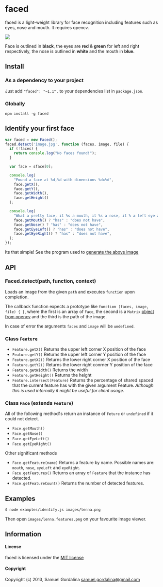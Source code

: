 # faced

faced is a light-weight library for face recognition including features such as eyes, nose and mouth. It requires opencv.

![](https://raw.github.com/gordalina/faced/master/images/lenna.features.png)

Face is outlined in **black**, the eyes are **red** & **green** for left and right respectively, the nose is outlined in **white** and the mouth in **blue**.

## Install

### As a dependency to your project
Just add `"faced": "~1.1",` to your dependencies list in `package.json`.

### Globally
`npm install -g faced`

## Identify your first face

```javascript
var faced = new Faced();
faced.detect('image.jpg', function (faces, image, file) {
  if (!faces) {
    return console.log("No faces found!");
  }

  var face = sface[0];

  console.log(
    "Found a face at %d,%d with dimensions %dx%d",
    face.getX(),
    face.getY(),
    face.getWidth(),
    face.getHeight()
  );

  console.log(
    "What a pretty face, it %s a mouth, it %s a nose, it % a left eye and it %s a right eye!",
    face.getMouth() ? "has" : "does not have",
    face.getNose() ? "has" : "does not have",
    face.getEyeLeft() ? "has" : "does not have",
    face.getEyeRight() ? "has" : "does not have",
  );
});
```

Its that simple! See the program used to [generate the above image](https://github.com/gordalina/faced/blob/master/examples/identify.js)

## API

### Faced.detect(path, function, context)

Loads an image from the given `path` and executes `function` upon completion.

The callback function expects a prototype like `function (faces, image, file) { }`, where the first is an array of `Face`, the second is a `Matrix` [object from opencv](https://npmjs.org/package/opencv#readme) and the third is the path of the image.

In case of error the arguments `faces` and `image` will be `undefined`.

### Class `Feature`
 - `Feature.getX()` Returns the upper left corner X position of the face
 - `Feature.getY()` Returns the upper left corner Y position of the face
 - `Feature.getX2()` Returns the lower right corner X position of the face
 - `Feature.getY2()` Returns the lower right conrner Y position of the face
 - `Feature.getWidth()` Returns the width
 - `Feature.getHeight()` Returns the height
 - `Feature.intersect(Feature)` Returns the percentage of shared spaced that the current feature has with the given argument Feature. *Although this is used internally it might be useful for client usage.*

### Class `Face` (extends `Feature`)

All of the following method1s return an instance of `Feture` or `undefined` if it could not detect.

 - `Face.getMouth()`
 - `Face.getNose()`
 - `Face.getEyeLeft()`
 - `Face.getEyeRight()`

Other significant methods

 - `Face.getFeature(name)` Returns a feature by name. Possible names are: `mouth`, `nose`, `eyeLeft` and `eyeRight`.
 - `Face.getFeatures()` Returns an array of `Feature` that the instance has detected.
 - `Face.getFeatureCount()` Returns the number of detected features.

## Examples

```bash
$ node examples/identify.js images/lenna.png
```

Then open `images/lenna.features.png` on your favourite image viewer.

## Information

#### License

faced is licensed under the [MIT license](http://opensource.org/licenses/MIT)

#### Copyright

Copyright (c) 2013, Samuel Gordalina <samuel.gordalina@gmail.com>